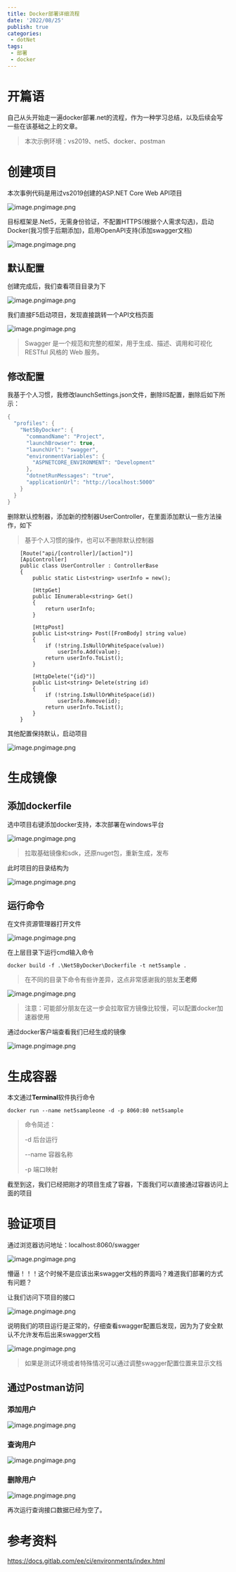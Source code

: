 ```yaml
---
title: Docker部署详细流程
date: '2022/08/25'
publish: true
categories:
 - dotNet
tags:
 - 部署
 - docker
---
```

# 开篇语

自己从头开始走一遍docker部署.net的流程，作为一种学习总结，以及后续会写一些在该基础之上的文章。

> 本次示例环境：vs2019、net5、docker、postman

# 创建项目

本次事例代码是用过vs2019创建的ASP.NET Core Web API项目

![image.png](https://gitee.com/AZRNG/picture-storage/raw/master/kbms/1620114697921-ec54ae34-14f7-494a-8838-1e02508354de.png)image.png

目标框架是.Net5，无需身份验证，不配置HTTPS(根据个人需求勾选)，启动Docker(我习惯于后期添加)，启用OpenAPI支持(添加swagger文档)

![image.png](https://gitee.com/AZRNG/picture-storage/raw/master/kbms/1620113847152-b27a4e87-8ccf-4527-94a9-de6786468dde.png)image.png

## 默认配置

创建完成后，我们查看项目目录为下

![image.png](https://gitee.com/AZRNG/picture-storage/raw/master/kbms/1620114885227-ae67bc3b-34e6-432d-b62c-8ef1575cbb97.png)image.png

我们直接F5启动项目，发现直接跳转一个API文档页面

![image.png](https://gitee.com/AZRNG/picture-storage/raw/master/kbms/1620114980256-a86bd9cb-359f-4ca7-aa3b-9bad47194332.png)image.png

> Swagger 是一个规范和完整的框架，用于生成、描述、调用和可视化 RESTful 风格的 Web 服务。

## 修改配置

我基于个人习惯，我修改launchSettings.json文件，删除IIS配置，删除后如下所示：

```c#
{
  "profiles": {
    "Net5ByDocker": {
      "commandName": "Project",
      "launchBrowser": true,
      "launchUrl": "swagger",
      "environmentVariables": {
        "ASPNETCORE_ENVIRONMENT": "Development"
      },
      "dotnetRunMessages": "true",
      "applicationUrl": "http://localhost:5000"
    }
  }
}
```

删除默认控制器，添加新的控制器UserController，在里面添加默认一些方法操作，如下

> 基于个人习惯的操作，也可以不删除默认控制器

```
    [Route("api/[controller]/[action]")]
    [ApiController]
    public class UserController : ControllerBase
    {
        public static List<string> userInfo = new();

        [HttpGet]
        public IEnumerable<string> Get()
        {
            return userInfo;
        }

        [HttpPost]
        public List<string> Post([FromBody] string value)
        {
            if (!string.IsNullOrWhiteSpace(value))
                userInfo.Add(value);
            return userInfo.ToList();
        }

        [HttpDelete("{id}")]
        public List<string> Delete(string id)
        {
            if (!string.IsNullOrWhiteSpace(id))
                userInfo.Remove(id);
            return userInfo.ToList();
        }
    }
```

其他配置保持默认，启动项目

![image.png](https://gitee.com/AZRNG/picture-storage/raw/master/kbms/1620125723376-4c9d566d-96ab-4efc-946f-5e0a8f8c1880.png)image.png

# 生成镜像

## 添加dockerfile

选中项目右键添加docker支持，本次部署在windows平台

![image.png](https://gitee.com/AZRNG/picture-storage/raw/master/kbms/1620126200751-8af1177d-27a2-4e0a-af9c-5b775bc5d897.png)image.png

> 拉取基础镜像和sdk，还原nuget包，重新生成，发布

此时项目的目录结构为

![image.png](https://gitee.com/AZRNG/picture-storage/raw/master/kbms/1620126343906-3c39dff8-efbc-4923-b0be-e4e3c708bc36.png)image.png

## 运行命令

在文件资源管理器打开文件

![image.png](https://gitee.com/AZRNG/picture-storage/raw/master/kbms/1620126434943-262542b9-3891-4176-a902-969110ecdbef.png)image.png

在上层目录下运行cmd输入命令

```
docker build -f .\Net5ByDocker\Dockerfile -t net5sample .
```

> 在不同的目录下命令有些许差异，这点非常感谢我的朋友**王老师**

![image.png](https://gitee.com/AZRNG/picture-storage/raw/master/kbms/1620126753488-31720434-e70e-4786-b066-a945f799514f.png)image.png

> 注意：可能部分朋友在这一步会拉取官方镜像比较慢，可以配置docker加速器使用

通过docker客户端查看我们已经生成的镜像

![image.png](https://gitee.com/AZRNG/picture-storage/raw/master/kbms/1620126993761-4b491825-c995-428d-8b70-73cca1f61e50.png)image.png

# 生成容器

本文通过**Terminal**软件执行命令

```
docker run --name net5sampleone -d -p 8060:80 net5sample
```

> 命令简述：
>
> -d 后台运行
>
> --name 容器名称
>
> -p 端口映射

截至到这，我们已经把刚才的项目生成了容器，下面我们可以直接通过容器访问上面的项目

# 验证项目

通过浏览器访问地址：localhost:8060/swagger

![image.png](https://gitee.com/AZRNG/picture-storage/raw/master/kbms/1620127336787-2035f32c-1ee8-43cf-9f98-1365a01f939f.png)image.png

懵逼！！！这个时候不是应该出来swagger文档的界面吗？难道我们部署的方式有问题？

让我们访问下项目的接口

![image.png](https://gitee.com/AZRNG/picture-storage/raw/master/kbms/1620127500213-09647065-50fa-4f69-a6dd-ba1d55139118.png)image.png

说明我们的项目运行是正常的，仔细查看swagger配置后发现，因为为了安全默认不允许发布后出来swagger文档

![image.png](https://gitee.com/AZRNG/picture-storage/raw/master/kbms/1620128138104-9e5826f4-d51d-48f8-892d-332f30e05540.png)image.png

> 如果是测试环境或者特殊情况可以通过调整swagger配置位置来显示文档

## 通过Postman访问

### 添加用户

![image.png](https://gitee.com/AZRNG/picture-storage/raw/master/kbms/1620127732462-86f9b796-901c-48ad-b4fe-50e1e7e0329c.png)image.png

### 查询用户

![image.png](https://gitee.com/AZRNG/picture-storage/raw/master/kbms/1620127757485-a736e466-acf6-4bba-9e41-142896f6c372.png)image.png

### 删除用户

![image.png](https://gitee.com/AZRNG/picture-storage/raw/master/kbms/1620127785048-7e6a416c-2cdd-4168-a9af-03949f8046cb.png)image.png

再次运行查询接口数据已经为空了。

# 参考资料

https://docs.gitlab.com/ee/ci/environments/index.html
